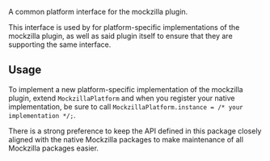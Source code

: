 A common platform interface for the mockzilla plugin.

This interface is used by for platform-specific implementations of the mockzilla plugin, as well as said plugin itself to ensure that they are supporting the same interface.

## Usage

To implement a new platform-specific implementation of the mockzilla plugin, extend `MockzillaPlatform` and when you register your native implementation, be sure to call `MockzillaPlatform.instance = /* your implementation */;`.

There is a strong preference to keep the API defined in this package closely aligned with the native Mockzilla packages to make maintenance of all Mockzilla packages easier.